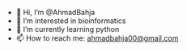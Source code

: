 - 👋 Hi, I’m @AhmadBahja
- 👀 I’m interested in bioinformatics
- 🌱 I’m currently learning python
- 📫 How to reach me: ahmadbahja00@gmail.com

<!---
AhmadBahja/AhmadBahja is a ✨ special ✨ repository because its `README.md` (this file) appears on your GitHub profile.
You can click the Preview link to take a look at your changes.
--->

